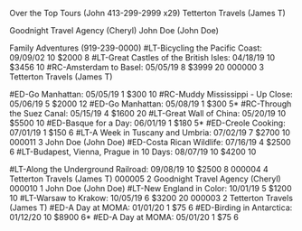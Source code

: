Over the Top Tours (John 413-299-2999 x29)
Tetterton Travels (James T)





Goodnight Travel Agency (Cheryl)
John Doe (John Doe)





Family Adventures (919-239-0000)
#LT-Bicycling the Pacific Coast:  09/09/02  10   $2000  8
#LT-Great Castles of the British Isles:  04/18/19  10   $3456  10
#RC-Amsterdam to Basel:  05/05/19  8   $3999  20
000000   3 Tetterton Travels (James T)





#ED-Go Manhattan:  05/05/19  1   $300  10
#RC-Muddy Mississippi - Up Close:  05/06/19  5   $2000  12
#ED-Go Manhattan:  05/08/19  1   $300  5*
#RC-Through the Suez Canal:  05/15/19  4   $1600  20
#LT-Great Wall of China:  05/20/19  10   $5500  10
#ED-Basque for a Day:  06/01/19  1   $180  5*
#ED-Creole Cooking:  07/01/19  1   $150  6
#LT-A Week in Tuscany and Umbria:  07/02/19  7   $2700  10
000011   3 John Doe (John Doe)
#ED-Costa Rican Wildlife:  07/16/19  4   $2500  6
#LT-Budapest, Vienna, Prague in 10 Days:  08/07/19  10   $4200  10



#LT-Along the Underground Railroad:  09/08/19  10   $2500  8
000004   4 Tetterton Travels (James T)
000005   2 Goodnight Travel Agency (Cheryl)
000010   1 John Doe (John Doe)
#LT-New England in Color:  10/01/19  5   $1200  10
#LT-Warsaw to Krakow:  10/05/19  6   $3200  20
000003   2 Tetterton Travels (James T)
#ED-A Day at MOMA:  01/01/20  1   $75  6
#ED-Birding in Antarctica:  01/12/20  10   $8900  6*
#ED-A Day at MOMA:  05/01/20  1   $75  6




